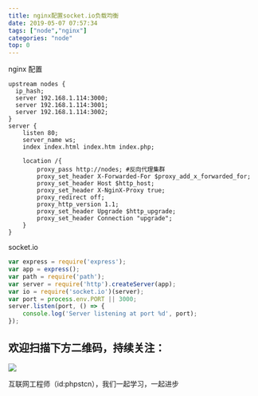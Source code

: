```yaml
---
title: nginx配置socket.io负载均衡
date: 2019-05-07 07:57:34
tags: ["node","nginx"]
categories: "node"
top: 0
---
```

nginx 配置

```shell
upstream nodes {
  ip_hash;
  server 192.168.1.114:3000;
  server 192.168.1.114:3001;
  server 192.168.1.114:3002;
}
server {
    listen 80;
    server_name ws;
    index index.html index.htm index.php;

    location /{
		proxy_pass http://nodes; #反向代理集群
		proxy_set_header X-Forwarded-For $proxy_add_x_forwarded_for;
		proxy_set_header Host $http_host;
		proxy_set_header X-NginX-Proxy true;
		proxy_redirect off;
		proxy_http_version 1.1;
		proxy_set_header Upgrade $http_upgrade;
		proxy_set_header Connection "upgrade";
    }
}
```

socket.io

```js
var express = require('express');
var app = express();
var path = require('path');
var server = require('http').createServer(app);
var io = require('socket.io')(server);
var port = process.env.PORT || 3000;
server.listen(port, () => {
    console.log('Server listening at port %d', port);
});

```

## 欢迎扫描下方二维码，持续关注：

![](https://ww1.sinaimg.cn/large/a616b9a4gy1g4xzv954a4j20760763yo.jpg)

互联网工程师（id:phpstcn），我们一起学习，一起进步
